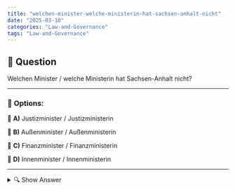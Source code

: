 ```yaml
---
title: "welchen-minister-welche-ministerin-hat-sachsen-anhalt-nicht"
date: "2025-03-10"
categories: "Law-and-Governance"
tags: "Law-and-Governance"
---
```


## 📌 **Question**

Welchen Minister / welche Ministerin hat Sachsen-Anhalt nicht?



---

### 📝 **Options:**

🔘 **A)** Justizminister / Justizministerin

🔘 **B)** Außenminister / Außenministerin

🔘 **C)** Finanzminister / Finanzministerin

🔘 **D)** Innenminister / Innenministerin

---

<details>
  <summary>🔍 Show Answer</summary>

  <p>
💡  <b>Correct Answer:</b>  b
  </p>
  <p>
    📖<b>Explanation:</b>
    Sachsen-Anhalt ist ein Bundesland in Deutschland mit einer Landesregierung, die verschiedene Ministerien umfasst. Typische Positionen sind Justizminister/in, Finanzminister/in und Innenminister/in. Außenangelegenheiten fallen jedoch in den Zuständigkeitsbereich des Bundes, weshalb Sachsen-Anhalt keinen Außenminister oder keine Außenministerin hat. Diese Struktur spiegelt die föderale Organisation Deutschlands wider, bei der bestimmte Aufgaben auf Länderebene und andere auf Bundesebene geregelt werden.
  </p>
</details>
